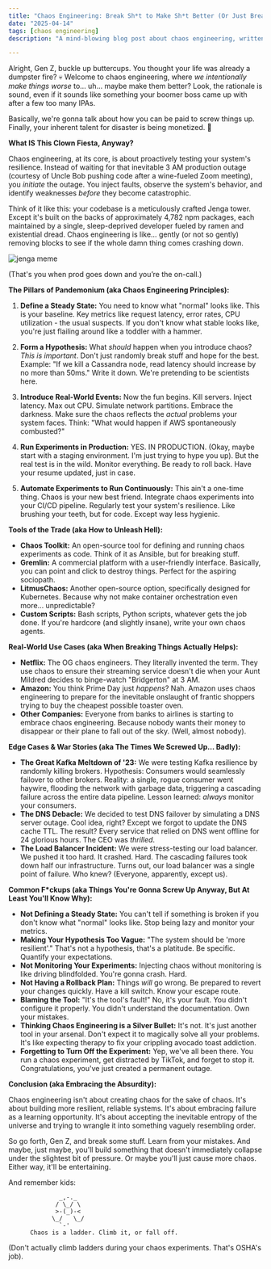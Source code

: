 ```yaml
---
title: "Chaos Engineering: Break Sh*t to Make Sh*t Better (Or Just Break More Sh*t, We Don't Judge)"
date: "2025-04-14"
tags: [chaos engineering]
description: "A mind-blowing blog post about chaos engineering, written for chaotic Gen Z engineers. Prepare for some existential dread mixed with actual helpful info."

---
```


Alright, Gen Z, buckle up buttercups. You thought your life was already a dumpster fire? 💀 Welcome to chaos engineering, where *we intentionally make things worse* to... uh... maybe make them better? Look, the rationale is sound, even if it sounds like something your boomer boss came up with after a few too many IPAs.

Basically, we're gonna talk about how you can be paid to screw things up. Finally, your inherent talent for disaster is being monetized. 🙏

**What IS This Clown Fiesta, Anyway?**

Chaos engineering, at its core, is about proactively testing your system's resilience. Instead of waiting for that inevitable 3 AM production outage (courtesy of Uncle Bob pushing code after a wine-fueled Zoom meeting), you *initiate* the outage. You inject faults, observe the system's behavior, and identify weaknesses *before* they become catastrophic.

Think of it like this: your codebase is a meticulously crafted Jenga tower. Except it's built on the backs of approximately 4,782 npm packages, each maintained by a single, sleep-deprived developer fueled by ramen and existential dread. Chaos engineering is like… gently (or not so gently) removing blocks to see if the whole damn thing comes crashing down.

![jenga meme](https://i.imgflip.com/74d94.jpg)

(That's you when prod goes down and you’re the on-call.)

**The Pillars of Pandemonium (aka Chaos Engineering Principles):**

1.  **Define a Steady State:** You need to know what "normal" looks like. This is your baseline. Key metrics like request latency, error rates, CPU utilization - the usual suspects. If you don't know what stable looks like, you're just flailing around like a toddler with a hammer.

2.  **Form a Hypothesis:** What *should* happen when you introduce chaos? *This is important*. Don't just randomly break stuff and hope for the best. Example: "If we kill a Cassandra node, read latency should increase by no more than 50ms." Write it down. We're pretending to be scientists here.

3.  **Introduce Real-World Events:** Now the fun begins. Kill servers. Inject latency. Max out CPU. Simulate network partitions. Embrace the darkness. Make sure the chaos reflects the *actual* problems your system faces. Think: "What would happen if AWS spontaneously combusted?"

4.  **Run Experiments in Production:** YES. IN PRODUCTION. (Okay, maybe start with a staging environment. I'm just trying to hype you up). But the real test is in the wild. Monitor everything. Be ready to roll back. Have your resume updated, just in case.

5.  **Automate Experiments to Run Continuously:** This ain't a one-time thing. Chaos is your new best friend. Integrate chaos experiments into your CI/CD pipeline. Regularly test your system's resilience. Like brushing your teeth, but for code. Except way less hygienic.

**Tools of the Trade (aka How to Unleash Hell):**

*   **Chaos Toolkit:** An open-source tool for defining and running chaos experiments as code. Think of it as Ansible, but for breaking stuff.
*   **Gremlin:** A commercial platform with a user-friendly interface. Basically, you can point and click to destroy things. Perfect for the aspiring sociopath.
*   **LitmusChaos:** Another open-source option, specifically designed for Kubernetes. Because why not make container orchestration even more… unpredictable?
*   **Custom Scripts:** Bash scripts, Python scripts, whatever gets the job done. If you're hardcore (and slightly insane), write your own chaos agents.

**Real-World Use Cases (aka When Breaking Things Actually Helps):**

*   **Netflix:** The OG chaos engineers. They literally invented the term. They use chaos to ensure their streaming service doesn't die when your Aunt Mildred decides to binge-watch "Bridgerton" at 3 AM.
*   **Amazon:** You think Prime Day just *happens*? Nah. Amazon uses chaos engineering to prepare for the inevitable onslaught of frantic shoppers trying to buy the cheapest possible toaster oven.
*   **Other Companies:** Everyone from banks to airlines is starting to embrace chaos engineering. Because nobody wants their money to disappear or their plane to fall out of the sky. (Well, almost nobody).

**Edge Cases & War Stories (aka The Times We Screwed Up… Badly):**

*   **The Great Kafka Meltdown of '23:** We were testing Kafka resilience by randomly killing brokers. Hypothesis: Consumers would seamlessly failover to other brokers. Reality: a single, rogue consumer went haywire, flooding the network with garbage data, triggering a cascading failure across the entire data pipeline. Lesson learned: *always* monitor your consumers.
*   **The DNS Debacle:** We decided to test DNS failover by simulating a DNS server outage. Cool idea, right? Except we forgot to update the DNS cache TTL. The result? Every service that relied on DNS went offline for 24 glorious hours. The CEO was *thrilled*.
*   **The Load Balancer Incident:** We were stress-testing our load balancer. We pushed it too hard. It crashed. Hard. The cascading failures took down half our infrastructure. Turns out, our load balancer was a single point of failure. Who knew? (Everyone, apparently, except us).

**Common F*ckups (aka Things You're Gonna Screw Up Anyway, But At Least You'll Know Why):**

*   **Not Defining a Steady State:** You can't tell if something is broken if you don't know what "normal" looks like. Stop being lazy and monitor your metrics.
*   **Making Your Hypothesis Too Vague:** "The system should be 'more resilient'." That's not a hypothesis, that's a platitude. Be specific. Quantify your expectations.
*   **Not Monitoring Your Experiments:** Injecting chaos without monitoring is like driving blindfolded. You're gonna crash. Hard.
*   **Not Having a Rollback Plan:** Things *will* go wrong. Be prepared to revert your changes quickly. Have a kill switch. Know your escape route.
*   **Blaming the Tool:** "It's the tool's fault!" No, it's your fault. You didn't configure it properly. You didn't understand the documentation. Own your mistakes.
*   **Thinking Chaos Engineering is a Silver Bullet:** It's not. It's just another tool in your arsenal. Don't expect it to magically solve all your problems. It's like expecting therapy to fix your crippling avocado toast addiction.
*   **Forgetting to Turn Off the Experiment:** Yep, we've all been there. You run a chaos experiment, get distracted by TikTok, and forget to stop it. Congratulations, you've just created a permanent outage.

**Conclusion (aka Embracing the Absurdity):**

Chaos engineering isn't about creating chaos for the sake of chaos. It's about building more resilient, reliable systems. It's about embracing failure as a learning opportunity. It's about accepting the inevitable entropy of the universe and trying to wrangle it into something vaguely resembling order.

So go forth, Gen Z, and break some stuff. Learn from your mistakes. And maybe, just maybe, you'll build something that doesn't immediately collapse under the slightest bit of pressure. Or maybe you'll just cause more chaos. Either way, it'll be entertaining.

And remember kids:
```
              _,-._
             / \_/ \
             >-(_)-<
            \_/   \_/
              `-'
      Chaos is a ladder. Climb it, or fall off.
```

(Don't actually climb ladders during your chaos experiments. That's OSHA's job).
